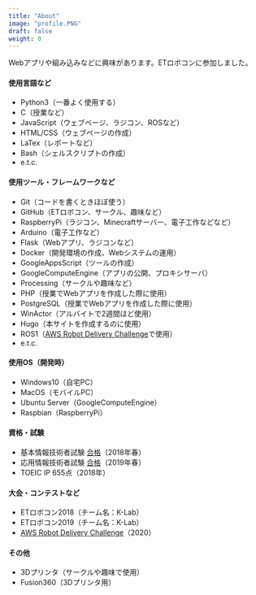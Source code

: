 ```yaml
---
title: "About"
image: "profile.PNG"
draft: false
weight: 0
---
```


Webアプリや組み込みなどに興味があります。ETロボコンに参加しました。

#### 使用言語など
- Python3（一番よく使用する）
- C（授業など）
- JavaScript（ウェブページ、ラジコン、ROSなど）
- HTML/CSS（ウェブページの作成）
- LaTex（レポートなど）
- Bash（シェルスクリプトの作成）
- e.t.c.

#### 使用ツール・フレームワークなど
- Git（コードを書くときほぼ使う）
- GitHub（ETロボコン、サークル、趣味など）
- RaspberryPi（ラジコン、Minecraftサーバー、電子工作などなど）
- Arduino（電子工作など）
- Flask（Webアプリ、ラジコンなど）
- Docker（開発環境の作成、Webシステムの運用）
- GoogleAppsScript（ツールの作成）
- GoogleComputeEngine（アプリの公開、プロキシサーバ）
- Processing（サークルや趣味など）
- PHP（授業でWebアプリを作成した際に使用）
- PostgreSQL（授業でWebアプリを作成した際に使用）
- WinActor（アルバイトで2週間ほど使用）
- Hugo（本サイトを作成するのに使用）
- ROS1（[AWS Robot Delivery Challenge](https://aws.amazon.com/jp/robot-delivery-challenge/)で使用）
- e.t.c.

#### 使用OS（開発時）
- Windows10（自宅PC）
- MacOS（モバイルPC）
- Ubuntu Server（GoogleComputeEngine）
- Raspbian（RaspberryPi）

#### 資格・試験
- 基本情報技術者試験 [合格](https://twitter.com/Takahiro1472/status/997515944036524033)（2018年春）
- 応用情報技術者試験 [合格](https://twitter.com/Takahiro1472/status/1141905761573851138)（2019年春）
- TOEIC IP 655点（2018年）

#### 大会・コンテストなど
- ETロボコン2018（チーム名：K-Lab）
- ETロボコン2019（チーム名：K-Lab）
- [AWS Robot Delivery Challenge](https://aws.amazon.com/jp/robot-delivery-challenge/)（2020）


#### その他
- 3Dプリンタ（サークルや趣味で使用）
- Fusion360（3Dプリンタ用）